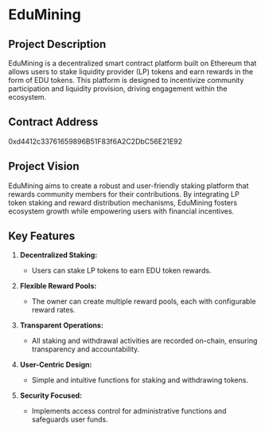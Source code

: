 # EduMining

## Project Description
EduMining is a decentralized smart contract platform built on Ethereum that allows users to stake liquidity provider (LP) tokens and earn rewards in the form of EDU tokens. This platform is designed to incentivize community participation and liquidity provision, driving engagement within the ecosystem.

## Contract Address
0xd4412c33761659896B51F83f6A2C2DbC56E21E92

## Project Vision
EduMining aims to create a robust and user-friendly staking platform that rewards community members for their contributions. By integrating LP token staking and reward distribution mechanisms, EduMining fosters ecosystem growth while empowering users with financial incentives.

## Key Features

1. **Decentralized Staking:** 
   - Users can stake LP tokens to earn EDU token rewards.

2. **Flexible Reward Pools:**
   - The owner can create multiple reward pools, each with configurable reward rates.

3. **Transparent Operations:**
   - All staking and withdrawal activities are recorded on-chain, ensuring transparency and accountability.

4. **User-Centric Design:**
   - Simple and intuitive functions for staking and withdrawing tokens.

5. **Security Focused:**
   - Implements access control for administrative functions and safeguards user funds.

